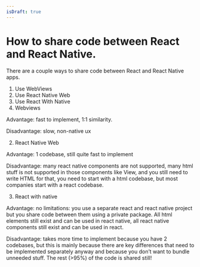 ```yaml
---
isDraft: true
---
```


# How to share code between React and React Native.

There are a couple ways to share code between React and React Native apps.

1. Use WebViews
2. Use React Native Web
3. Use React With Native
4. Webviews

Advantage: fast to implement, 1:1 similarity.

Disadvantage: slow, non-native ux

2. React Native Web

Advantage: 1 codebase, still quite fast to implement

Disadvantage: many react native components are not supported, many html stuff is not supported in those components like View, and you still need to write HTML for that, you need to start with a html codebase, but most companies start with a react codebase.

3. React with native

Advantage: no limitations: you use a separate react and react native project but you share code between them using a private package. All html elements still exist and can be used in react native, all react native components still exist and can be used in react.

Disadvantage: takes more time to implement because you have 2 codebases, but this is mainly because there are key differences that need to be implemented separately anyway and because you don’t want to bundle unneeded stuff. The rest (>95%) of the code is shared still!

